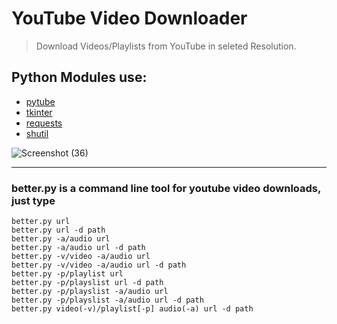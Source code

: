 # YouTube Video Downloader


> Download Videos/Playlists from YouTube in seleted Resolution.


## Python Modules use:
* [pytube](https://pytube.io/en/latest/)
* [tkinter](https://docs.python.org/3/library/tk.html)
* [requests](https://pypi.org/project/requests/)
* [shutil](https://docs.python.org/3/library/shutil.html)


![Screenshot (36)](https://user-images.githubusercontent.com/100432854/182416015-32e9ae47-11a3-417f-bff9-d15479528eed.png)

---

### better.py is a command line tool for youtube video downloads, just type

    better.py url
    better.py url -d path
    better.py -a/audio url
    better.py -a/audio url -d path
    better.py -v/video -a/audio url
    better.py -v/video -a/audio url -d path
    better.py -p/playlist url
    better.py -p/playslist url -d path
    better.py -p/playslist -a/audio url
    better.py -p/playslist -a/audio url -d path
    better.py video(-v)/playlist[-p] audio(-a) url -d path
